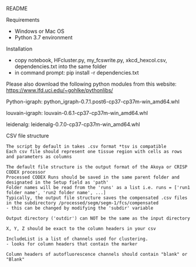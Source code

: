 README

Requirements
- Windows or Mac OS
- Python 3.7 environment

Installation
- copy notebook, HFcluster.py, my_fcswrite.py, xkcd_hexcol.csv, dependencies.txt into the same folder
- in command prompt: pip install -r dependencies.txt

Please also download the following python modules from this website:
https://www.lfd.uci.edu/~gohlke/pythonlibs/

Python-igraph:
python_igraph-0.7.1.post6-cp37-cp37m-win_amd64.whl

louvain-igraph:
louvain-0.6.1-cp37-cp37m-win_amd64.whl

leidenalg:
leidenalg-0.7.0-cp37-cp37m-win_amd64.whl


CSV file structure
~~~~
The script by default in takes .csv format *tsv is compatible
Each csv file should represent one tissue region with cells as rows and parameters as columns

The default file structure is the output format of the Akoya or CRISP CODEX processor
Processed CODEX Runs should be saved in the same parent folder and designated in the Setup field as 'path'
Folder names will be read from the 'runs' as a list i.e. runs = ['run1 folder name', 'run2 folder name', ...]
Typically, the output file structure saves the compensated .csv files in the subdirectory /processed/segm/segm-1/fcs/compensated
- this can be changed by modifying the 'subdir' variable

Output directory ('outdir') can NOT be the same as the input directory

X, Y, Z should be exact to the column headers in your csv

IncludeList is a list of channels used for clustering.
- looks for column headers that contain the marker

Column headers of autofluorescence channels should contain "blank" or "Blank"
~~~~

